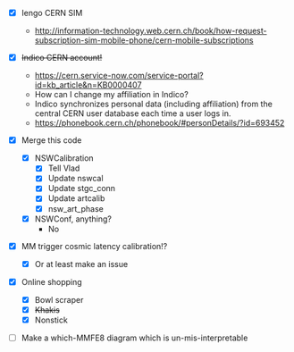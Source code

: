 - [x] Iengo CERN SIM
  - http://information-technology.web.cern.ch/book/how-request-subscription-sim-mobile-phone/cern-mobile-subscriptions
- [x] <del>Indico CERN account!</del>
  - https://cern.service-now.com/service-portal?id=kb_article&n=KB0000407
  - How can I change my affiliation in Indico?
  - Indico synchronizes personal data (including affiliation) from the central CERN user database each time a user logs in.
  - https://phonebook.cern.ch/phonebook/#personDetails/?id=693452
- [x] Merge this code
  - [x] NSWCalibration
    - [x] Tell Vlad
    - [x] Update nswcal
    - [x] Update stgc_conn
    - [x] Update artcalib
    - [x] nsw_art_phase
  - [x] NSWConf, anything?
    - No
- [x] MM trigger cosmic latency calibration!?
  - [x] Or at least make an issue
- [x] Online shopping
  - [x] Bowl scraper
  - [x] <del>Khakis</del>
  - [x] Nonstick
- [ ] Make a which-MMFE8 diagram which is un-mis-interpretable

